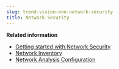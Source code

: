 ```yaml
---
slug: trend-vision-one-network-security
title: Network Security
---
```


**Related information**

- [Getting started with Network Security](get-started-using-network-security.md "Accessing Network Security for the first time.")
- [Network Inventory](network-inventory.md "View and manage connected security products and the network sensor feature which provides visibility into your network environment.")
- [Network Analysis Configuration](network-analysis-configuration.md "Define your network topography and configure settings to manage how network traffic is monitored and scanned.")
